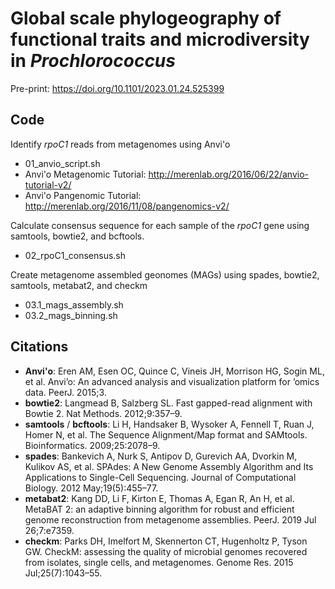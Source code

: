# Global scale phylogeography of functional traits and microdiversity in *Prochlorococcus*

Pre-print: https://doi.org/10.1101/2023.01.24.525399

## Code
Identify *rpoC1* reads from metagenomes using Anvi'o  
- 01_anvio_script.sh
- Anvi'o Metagenomic Tutorial: http://merenlab.org/2016/06/22/anvio-tutorial-v2/  
- Anvi'o Pangenomic Tutorial: http://merenlab.org/2016/11/08/pangenomics-v2/


Calculate consensus sequence for each sample of the *rpoC1* gene using samtools, bowtie2, and bcftools.
- 02_rpoC1_consensus.sh

Create metagenome assembled geonomes (MAGs) using spades, bowtie2, samtools, metabat2, and checkm
- 03.1_mags_assembly.sh
- 03.2_mags_binning.sh

## Citations
- **Anvi'o**: Eren AM, Esen OC, Quince C, Vineis JH, Morrison HG, Sogin ML, et al. Anvi’o: An advanced analysis and visualization platform for ’omics data. PeerJ. 2015;3.
- **bowtie2**: Langmead B, Salzberg SL. Fast gapped-read alignment with Bowtie 2. Nat Methods. 2012;9:357–9.
- **samtools** / **bcftools**: Li H, Handsaker B, Wysoker A, Fennell T, Ruan J, Homer N, et al. The Sequence Alignment/Map format and SAMtools. Bioinformatics. 2009;25:2078–9.
- **spades**: Bankevich A, Nurk S, Antipov D, Gurevich AA, Dvorkin M, Kulikov AS, et al. SPAdes: A New Genome Assembly Algorithm and Its Applications to Single-Cell Sequencing. Journal of Computational Biology. 2012 May;19(5):455–77.
- **metabat2**: Kang DD, Li F, Kirton E, Thomas A, Egan R, An H, et al. MetaBAT 2: an adaptive binning algorithm for robust and efficient genome reconstruction from metagenome assemblies. PeerJ. 2019 Jul 26;7:e7359.
- **checkm**: Parks DH, Imelfort M, Skennerton CT, Hugenholtz P, Tyson GW. CheckM: assessing the quality of microbial genomes recovered from isolates, single cells, and metagenomes. Genome Res. 2015 Jul;25(7):1043–55.